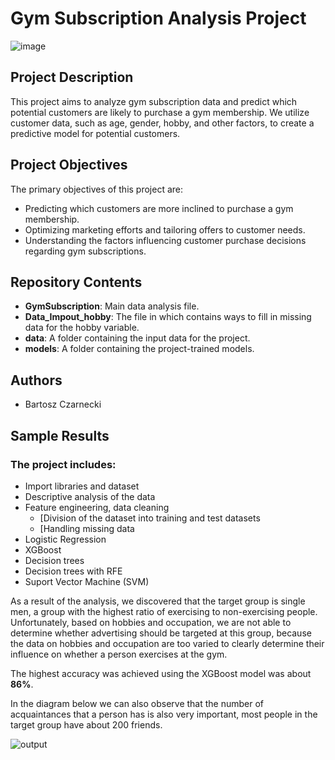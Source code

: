# Gym Subscription Analysis Project

![image](https://github.com/Bartoszcz28/Gym_Subscription/assets/82092858/0e581b8f-4015-4e2e-b944-3be255261468)

## Project Description
This project aims to analyze gym subscription data and predict which potential customers are likely to purchase a gym membership. We utilize customer data, such as age, gender, hobby, and other factors, to create a predictive model for potential customers.

## Project Objectives
The primary objectives of this project are:

- Predicting which customers are more inclined to purchase a gym membership.
- Optimizing marketing efforts and tailoring offers to customer needs.
- Understanding the factors influencing customer purchase decisions regarding gym subscriptions.

## Repository Contents
- **GymSubscription**: Main data analysis file.
- **Data_Impout_hobby**: The file in which contains ways to fill in missing data for the hobby variable. 
- **data**: A folder containing the input data for the project.
- **models**: A folder containing the project-trained models.

## Authors
- Bartosz Czarnecki

## Sample Results


### The project includes:
* Import libraries and dataset
* Descriptive analysis of the data
* Feature engineering, data cleaning
    * [Division of the dataset into training and test datasets
    * [Handling missing data
* Logistic Regression
* XGBoost
* Decision trees
* Decision trees with RFE
* Suport Vector Machine (SVM)

As a result of the analysis, we discovered that the target group is single men, a group with the highest ratio of exercising to non-exercising people. Unfortunately, based on hobbies and occupation, we are not able to determine whether advertising should be targeted at this group, because the data on hobbies and occupation are too varied to clearly determine their influence on whether a person exercises at the gym.

The highest accuracy was achieved using the XGBoost model was about **86%**.

In the diagram below we can also observe that the number of acquaintances that a person has is also very important, most people in the target group have about 200 friends.

![output](https://github.com/Bartoszcz28/Gym_Subscription/assets/82092858/9a7e6525-162d-403e-b4bb-3d6897983d51)


